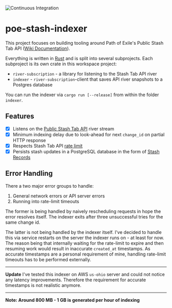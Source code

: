 ![Continuous Integration](https://github.com/maximumstock/poe-stash-indexer/workflows/Continuous%20Integration/badge.svg)

# poe-stash-indexer

This project focuses on building tooling around Path of Exile's Public Stash Tab API ([Wiki Documentation](https://pathofexile.gamepedia.com/Public_stash_tab_API)).

Everything is written in [Rust](https://www.rust-lang.org/) and is split into several subprojects.
Each subproject is its own crate in this workspace project:

- `river-subscription` - a library for listening to the Stash Tab API river
- `indexer` - `river-subscription`-client that saves API river snapshots to a Postgres database

You can run the indexer via `cargo run [--release]` from within the folder `indexer`.

## Features

- [x] Listens on the [Public Stash Tab API](https://www.pathofexile.com/api/public-stash-tabs) river stream
- [x] Minimum indexing delay due to look-ahead for next `change_id` on partial HTTP response
- [x] Respects Stash Tab API [rate limit](https://pathofexile.gamepedia.com/Public_stash_tab_API#Rate_Limit)
- [x] Persists stash updates in a PostgreSQL database in the form of [Stash Records](indexer/migrations/2020-11-07-214742_stash_records/up.sql)

## Error Handling

There a two major error groups to handle:

1. General network errors or API server errors
2. Running into rate-limit timeouts

The former is being handled by naively rescheduling requests in hope the error resolves itself.
The indexer exits after three unsuccessful tries for the same change id.

The latter is not being handled by the indexer itself.
I've decided to handle this via service restarts on the server the indexer runs on - at least for now.
The reason being that internally waiting for the rate-limit to expire and then resuming work would result in inaccurate
`created_at` timestamps.
As accurate timestamps are a personal requirement of mine, handling rate-limit timeouts has to be performed externally.

---

**Update**
I've tested this indexer on AWS `us-ohio` server and could not notice any latency improvements.
Therefore the requirement for accurate timestamps is not realistic anymore.

---

**Note: Around 800 MB - 1 GB is generated per hour of indexing**
